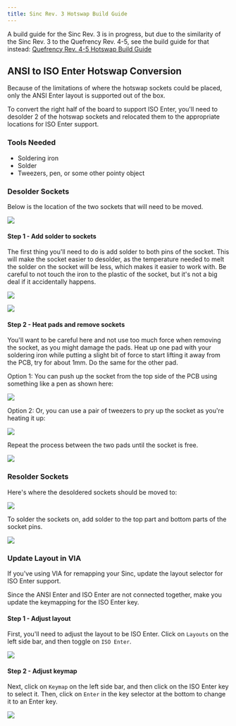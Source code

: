 ```yaml
---
title: Sinc Rev. 3 Hotswap Build Guide
---
```


A build guide for the Sinc Rev. 3 is in progress, but due to the similarity of the Sinc Rev. 3 to the Quefrency Rev. 4-5, see the build guide for that instead: [Quefrency Rev. 4-5 Hotswap Build Guide](quefrency-hotswap-build-guide.md)

## ANSI to ISO Enter Hotswap Conversion

Because of the limitations of where the hotswap sockets could be placed, only the ANSI Enter layout is supported out of the box.

To convert the right half of the board to support ISO Enter, you'll need to desolder 2 of the hotswap sockets and relocated them to the appropriate locations for ISO Enter support.

### Tools Needed

- Soldering iron
- Solder
- Tweezers, pen, or some other pointy object

### Desolder Sockets

Below is the location of the two sockets that will need to be moved.

![](./assets/images/sinc-rev3/IMG_2813.jpg)

#### Step 1 - Add solder to sockets

The first thing you'll need to do is add solder to both pins of the socket. This will make the socket easier to desolder, as the temperature needed to melt the solder on the socket will be less, which makes it easier to work with. Be careful to not touch the iron to the plastic of the socket, but it's not a big deal if it accidentally happens.

![](./assets/images/sinc-rev3/IMG_2814.jpg)

![](./assets/images/sinc-rev3/IMG_2815.jpg)

#### Step 2 - Heat pads and remove sockets

You'll want to be careful here and not use too much force when removing the socket, as you might damage the pads. Heat up one pad with your soldering iron while putting a slight bit of force to start lifting it away from the PCB, try for about 1mm. Do the same for the other pad.

Option 1: You can push up the socket from the top side of the PCB using something like a pen as shown here: 

![](./assets/images/sinc-rev3/IMG_2816.jpg)

Option 2: Or, you can use a pair of tweezers to pry up the socket as you're heating it up:

![](./assets/images/sinc-rev3/IMG_2818.jpg)

Repeat the process between the two pads until the socket is free.

![](./assets/images/sinc-rev3/IMG_2817.jpg)

### Resolder Sockets

Here's where the desoldered sockets should be moved to:

![](./assets/images/sinc-rev3/IMG_2824.jpg)

To solder the sockets on, add solder to the top part and bottom parts of the socket pins.

![](./assets/images/sinc-rev3/IMG_2824x.jpg)

### Update Layout in VIA

If you've using VIA for remapping your Sinc, update the layout selector for ISO Enter support.

Since the ANSI Enter and ISO Enter are not connected together, make you update the keymapping for the ISO Enter key.

#### Step 1 - Adjust layout

First, you'll need to adjust the layout to be ISO Enter. Click on `Layouts` on the left side bar, and then toggle on `ISO Enter`.

![](./assets/images/sinc-rev3/via-layout.jpg)

#### Step 2 - Adjust keymap

Next, click on `Keymap` on the left side bar, and then click on the ISO Enter key to select it. Then, click on `Enter` in the key selector at the bottom to change it to an Enter key.

![](./assets/images/sinc-rev3/via-keymap.jpg)
